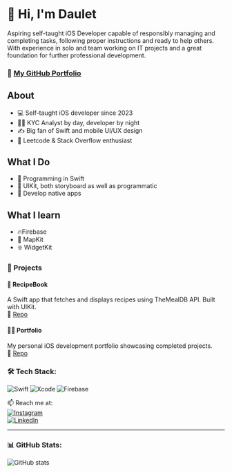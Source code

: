 # 👋 Hi, I'm Daulet

Aspiring self-taught iOS Developer capable of responsibly managing and completing tasks, following proper instructions and ready to help others. With experience in solo and team working on IT projects and a great foundation for further professional development.

### 💼 **[My GitHub Portfolio](https://github.com/niyazovdaulet/portfolio)**


## About

- 💻 Self-taught iOS developer since 2023  
- 🧑‍💼 KYC Analyst by day, developer by night  
- ✍️ Big fan of Swift and mobile UI/UX design  
- 🔧 Leetcode & Stack Overflow enthusiast  


## What I Do
  - 🎨 Programming in Swift
  - 📲 UIKit, both storyboard as well as programmatic 
  - 💽 Develop native apps

## What I learn
  - 🔥Firebase
  - 📍 MapKit
  - ❇️ WidgetKit

### 🚀 Projects

#### 📱 RecipeBook  
A Swift app that fetches and displays recipes using TheMealDB API. Built with UIKit.  
🔗 [Repo](https://github.com/niyazovdaulet/RecipeBook)

#### 🧑‍💼 Portfolio  
My personal iOS development portfolio showcasing completed projects.  
🔗 [Repo](https://github.com/niyazovdaulet/portfolio)


### 🛠 Tech Stack:
![Swift](https://img.shields.io/badge/Swift-F54A2A?logo=swift&logoColor=white)
![Xcode](https://img.shields.io/badge/Xcode-1575F9?logo=xcode&logoColor=white)
![Firebase](https://img.shields.io/badge/Firebase-FFCA28?logo=firebase&logoColor=black)

📫 Reach me at:  
[![Instagram](https://img.shields.io/badge/Instagram-n1ghtcr0w-%23E4405F?logo=instagram&logoColor=white)](https://instagram.com/night.crow_)  
[![LinkedIn](https://img.shields.io/badge/LinkedIn-blue?logo=linkedin&logoColor=white)](https://www.linkedin.com/in/your-profile)


---

### 📊 GitHub Stats:
![GitHub stats](https://github-readme-stats.vercel.app/api?username=niyazovdaulet&show_icons=true&theme=radical)

